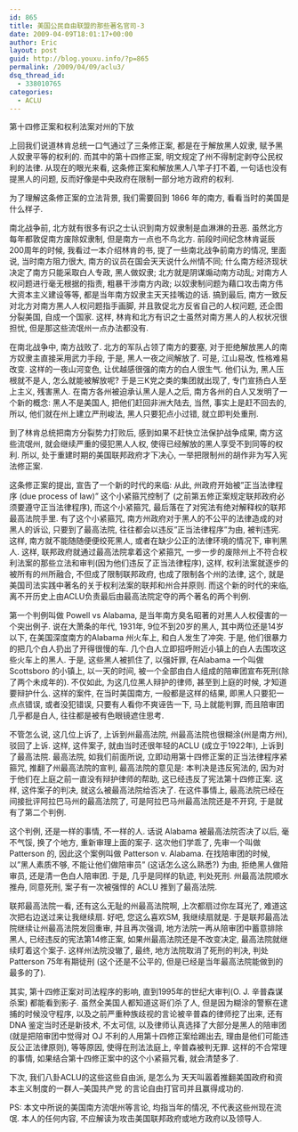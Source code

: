```yaml
---
id: 865
title: 美国公民自由联盟的那些著名官司-3
date: 2009-04-09T18:01:17+00:00
author: Eric
layout: post
guid: http://blog.youxu.info/?p=865
permalink: /2009/04/09/aclu3/
dsq_thread_id:
  - 338010765
categories:
  - ACLU
---
```

第十四修正案和权利法案对州的下放

上回我们说道林肯总统一口气通过了三条修正案, 都是在于解放黑人奴隶, 赋予黑人奴隶平等的权利的. 而其中的第十四修正案, 明文规定了州不得制定剥夺公民权利的法律. 从现在的眼光来看, 这条修正案和解放黑人八竿子打不着, 一句话也没有提黑人的问题, 反而好像是中央政府在限制一部分地方政府的权利. 

为了理解这条修正案的立法背景, 我们需要回到 1866 年的南方, 看看当时的美国是什么样子.
  
南北战争前, 北方就有很多有识之士认识到南方奴隶制是血淋淋的丑恶. 虽然北方每年都敦促南方废除奴隶制, 但是南方一点也不鸟北方. 前段时间纪念林肯诞辰200周年的时候, 我看过一本介绍林肯的书, 提了一些南北战争前南方的情况, 里面说, 当时南方阻力很大, 南方的议员在国会天天说什么州情不同; 什么南方经济现状决定了南方只能采取白人专政, 黑人做奴隶; 北方就是阴谋煽动南方动乱; 对南方人权问题进行毫无根据的指责, 粗暴干涉南方内政; 以奴隶制问题为藉口攻击南方伟大资本主义建设等等, 都是当年南方奴隶主天天挂嘴边的话. 搞到最后, 南方一致反对北方对南方黑人人权问题指手画脚, 并且敦促北方反省自己的人权问题, 还企图分裂美国, 自成一个国家. 这样, 林肯和北方有识之士虽然对南方黑人的人权状况很担忧, 但是那这些流氓州一点办法都没有.

在南北战争中, 南方战败了. 北方的军队占领了南方的要塞, 对于拒绝解放黑人的南方奴隶主直接采用武力手段, 于是, 黑人一夜之间解放了. 可是, 江山易改, 性格难易改变. 这样的一夜山河变色, 让优越感很强的南方的白人很生气. 他们认为, 黑人压根就不是人, 怎么就能被解放呢? 于是三K党之类的集团就出现了, 专门宣扬白人至上主义, 残害黑人. 在南方各州被迫承认黑人是人之后, 南方各州的白人又发明了一个新的概念: 黑人不是美国人, 把他们赶回非洲大陆去, 当然, 事实上是赶不回去的, 所以, 他们就在州上建立严刑峻法, 黑人只要犯点小过错, 就立即判处重刑. 

到了林肯总统把南方分裂势力打败后, 感到如果不赶快立法保护战争成果, 南方这些流氓州, 就会继续严重的侵犯黑人人权, 使得已经解放的黑人享受不到同等的权利. 所以, 处于重建时期的美国联邦政府才下决心, 一举把限制州的胡作非为写入宪法修正案. 

这条修正案的提出, 宣告了一个新的时代的来临: 从此, 州政府开始被&#8221;正当法律程序 (due process of law)&#8221; 这个小紧箍咒控制了 (之前第五修正案规定联邦政府必须要遵守正当法律程序), 而这个小紧箍咒, 最后落在了对宪法有绝对解释权的联邦最高法院手里. 有了这个小紧箍咒, 南方州政府对于黑人的不公平的法律造成的对黑人的诉讼, 只要到了最高法院, 往往都会以违反&#8221;正当法律程序&#8221;为由, 被判违宪. 这样, 南方就不能随随便便绞死黑人, 或者在缺少公正的法律环境的情况下, 审判黑人. 这样, 联邦政府就通过最高法院拿着这个紧箍咒, 一步一步的废除州上不符合权利法案的那些立法和审判(因为他们违反了正当法律程序), 这样, 权利法案就逐步的被所有的州所融合, 不但成了限制联邦政府, 也成了限制各个州的法律, 这个, 就是美国司法实践中著名的关于权利法案的联邦和州合并原则. 而这个新的时代的来临, 离不开历史上由ACLU负责最后由最高法院定夺的两个著名的两个判例.

第一个判例叫做 Powell vs Alabama, 是当年南方臭名昭著的对黑人人权侵害的一个突出例子. 说在大萧条的年代, 1931年, 9位不到20岁的黑人, 其中两位还是14岁以下, 在美国深度南方的Alabama 州火车上, 和白人发生了冲突. 于是, 他们很暴力的把几个白人扔出了开得很慢的车. 几个白人立即招呼附近小镇上的白人去围攻这些火车上的黑人. 于是, 这些黑人被抓住了, 以强奸罪, 在Alabama 一个叫做Scottsboro 的小镇上, 以一天的时间, 被一个全部由白人组成的陪审团宣布死刑(除了两个未成年的). 不仅如此, 为这几位黑人辩护的律师, 甚至到上庭的时候, 才知道要辩护什么. 这样的案件, 在当时美国南方, 一般都是这样的结果, 即黑人只要犯一点点错误, 或者没犯错误, 只要有人看你不爽诬告一下, 马上就能判罪, 而且陪审团几乎都是白人, 往往都是被有色眼镜遮住思考. 

不管怎么说, 这几位上诉了, 上诉到州最高法院, 州最高法院也很糊涂(州是南方州), 驳回了上诉. 这样, 这件案子, 就由当时还很年轻的ACLU (成立于1922年), 上诉到了最高法院. 最高法院, 如我们前面所说, 立即动用第十四修正案的正当法律程序紧箍咒, 推翻了州最高法院的宣判, 最高法院的意见是: 本判决是违反宪法的, 因为对于他们在上庭之前一直没有辩护律师的帮助, 这已经违反了宪法第十四修正案. 这样, 这件案子的判决, 就这么被最高法院给否决了. 在这件事情上, 最高法院已经在间接批评阿拉巴马州的最高法院了, 可是阿拉巴马州最高法院还是不开窍, 于是就有了第二个判例. 

这个判例, 还是一样的事情, 不一样的人. 话说 Alabama 被最高法院否决了以后, 毫不气馁, 换了个地方, 重新审理上面的案子. 这次他们学乖了, 先审一个叫做 Patterson 的, 因此这个案例叫做 Patterson v. Alabama. 在找陪审团的时候, 以&#8221;黑人素质不够, 不能让他们做陪审员&#8221; (这话怎么这么熟悉?) 为由, 拒绝黑人做陪审员, 还是清一色白人陪审团. 于是, 几乎是同样的轨迹, 判处死刑. 州最高法院顺水推舟, 同意死刑, 案子有一次被强悍的 ACLU 推到了最高法院. 

联邦最高法院一看, 还有这么无耻的州最高法院啊, 上次都扇过你左耳光了, 难道这次把右边送过来让我继续扇. 好吧, 您这么喜欢SM, 我继续扇就是. 于是联邦最高法院继续让州最高法院发回重审, 并且再次强调, 地方法院一再从陪审团中蓄意排除黑人, 已经违反的宪法第14修正案, 如果州最高法院还是不改变决定, 最高法院就继续盯着这个案子. 这样州法院没辙了, 最终, 地方法院取消了死刑的判决, 判处 Patterson 75年有期徒刑 (这个还是不公平的, 但是已经是当年最高法院能做到的最多的了). 

其实, 第十四修正案对司法程序的影响, 直到1995年的世纪大审判(O. J. 辛普森谋杀案) 都能看到影子. 虽然全美国人都知道这哥们杀了人, 但是因为糊涂的警察在逮捕的时候没守程序, 以及之前严重种族歧视的言论被辛普森的律师挖了出来, 还有 DNA 鉴定当时还是新技术, 不太可信, 以及律师认真选择了大部分是黑人的陪审团(就是把陪审团中觉得对 OJ 不利的人用第十四修正案给踢出去, 理由是他们可能违反公正法律原则), 等等原因, 使得在刑法法庭上, 辛普森被判无罪. 这样的不合常理的事情, 如果结合第十四修正案中的这个小紧箍咒看, 就会清楚多了. 

下次, 我们八卦ACLU的这些这些自由派, 是怎么为 天天叫嚣着推翻美国政府和资本主义制度的一群人&#8211;美国共产党 的言论自由打官司并且赢得成功的. 

PS: 本文中所说的美国南方流氓州等言论, 均指当年的情况, 不代表这些州现在流氓. 本人的任何内容, 不应解读为攻击美国联邦政府或地方政府以及领导人.